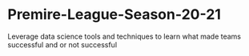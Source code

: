 # Premire-League-Season-20-21
Leverage data science tools and techniques to learn what made teams successful and or not successful
